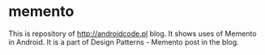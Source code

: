 # memento

This is repository of http://androidcode.pl blog. It shows uses of Memento in Android. It is a part of Design Patterns - Memento post in the blog.
